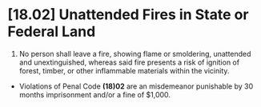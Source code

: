 # [18.02] Unattended Fires in State or Federal Land

1. No person shall leave a fire, showing flame or smoldering, unattended and unextinguished, whereas said fire presents a risk of ignition of forest, timber, or other inflammable materials within the vicinity.

- Violations of Penal Code **(18)02** are an misdemeanor punishable by 30 months imprisonment and/or a fine of $1,000.